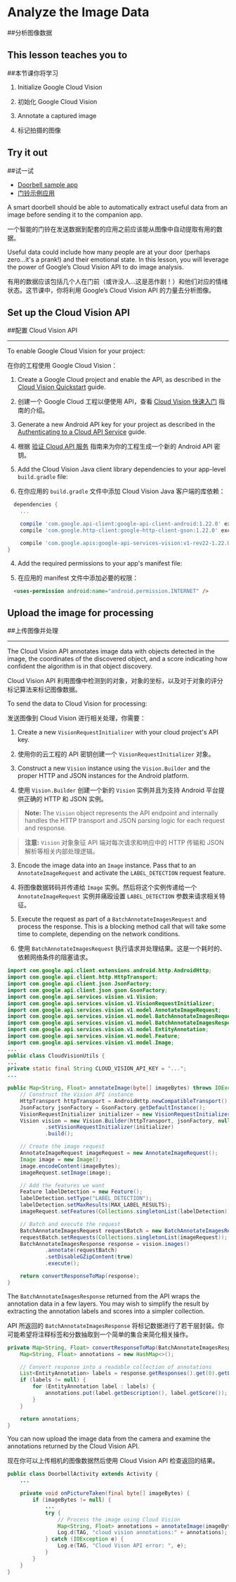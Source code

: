 # Analyze the Image Data

##分析图像数据

## This lesson teaches you to

##本节课你将学习

1.  Initialize Google Cloud Vision

2.  初始化 Google Cloud Vision
3.  Annotate a captured image


2. 标记拍摄的图像

## Try it out

##试一试

*   [Doorbell sample app](https://github.com/androidthings/doorbell)
*   [门铃示例应用](https://github.com/androidthings/doorbell)

A smart doorbell should be able to automatically extract useful data from an image before sending it to the companion app.

一个智能的门铃在发送数据到配套的应用之前应该能从图像中自动提取有用的数据。

Useful data could include how many people are at your door (perhaps zero…it's a prank!) and their emotional state. In this lesson, you will leverage the power of Google’s Cloud Vision API to do image analysis.

有用的数据应该包括几个人在门前（或许没人…这是恶作剧！）和他们对应的情绪状态。这节课中，你将利用 Google’s Cloud Vision API 的力量去分析图像。

## Set up the Cloud Vision API

##配置 Cloud Vision API

* * *

To enable Google Cloud Vision for your project:

在你的工程使用 Google Cloud Vision：

1.  Create a Google Cloud project and enable the API, as described in the [Cloud Vision Quickstart](https://cloud.google.com/vision/docs/quickstart) guide.

2.  创建一个 Google Cloud 工程以便使用 API，查看  [Cloud Vision 快速入门](https://cloud.google.com/vision/docs/quickstart)  指南的介绍。
3.  Generate a new Android API key for your project as described in the [Authenticating to a Cloud API Service](https://cloud.google.com/vision/docs/common/auth) guide.


2. 根据  [验证 Cloud API 服务](https://cloud.google.com/vision/docs/common/auth) 指南来为你的工程生成一个新的 Android API 密钥。
3. Add the Cloud Vision Java client library dependencies to your app-level `build.gradle` file:


3. 在你应用的 `build.gradle`  文件中添加  Cloud Vision Java 客户端的库依赖：

~~~groovy
  dependencies {
    ...

    compile 'com.google.api-client:google-api-client-android:1.22.0' exclude module: 'httpclient'
    compile 'com.google.http-client:google-http-client-gson:1.22.0' exclude module: 'httpclient'

    compile 'com.google.apis:google-api-services-vision:v1-rev22-1.22.0'
}
~~~

4. Add the required permissions to your app's manifest file:


4. 在应用的 manifest 文件中添加必要的权限：

~~~html
  <uses-permission android:name="android.permission.INTERNET" />
~~~

## Upload the image for processing

##上传图像并处理

* * *

The Cloud Vision API annotates image data with objects detected in the image, the coordinates of the discovered object, and a score indicating how confident the algorithm is in that object discovery.

Cloud Vision API 利用图像中检测到的对象，对象的坐标，以及对于对象的评分标记算法来标记图像数据。

To send the data to Cloud Vision for processing:

发送图像到 Cloud Vision 进行相关处理，你需要：

1.  Create a new `VisionRequestInitializer` with your cloud project's API key.


1.  使用你的云工程的 API 密钥创建一个  `VisionRequestInitializer`  对象。
2.  Construct a new `Vision` instance using the `Vision.Builder` and the proper HTTP and JSON instances for the Android platform.


2. 使用 `Vision.Builder` 创建一个新的 `Vision` 实例并且为支持 Android 平台提供正确的 HTTP 和 JSON 实例。

> **Note:** The `Vision` object represents the API endpoint and internally handles the HTTP transport and JSON parsing logic for each request and response.

> **注意:**  `Vision` 对象象征 API 端对每次请求和响应中的 HTTP 传输和 JSON 解析等相关内部处理逻辑。

3. Encode the image data into an `Image` instance. Pass that to an `AnnotateImageRequest` and activate the `LABEL_DETECTION` request feature.


3. 将图像数据转码并传递给  `Image` 实例。然后将这个实例传递给一个 `AnnotateImageRequest` 实例并痛殴设置 `LABEL_DETECTION` 参数来请求相关特征。
4. Execute the request as part of a `BatchAnnotateImagesRequest` and process the response. This is a blocking method call that will take some time to complete, depending on the network conditions.


4. 使用 `BatchAnnotateImagesRequest` 执行请求并处理结果。这是一个耗时的、依赖网络条件的阻塞请求。

~~~java
import com.google.api.client.extensions.android.http.AndroidHttp;
import com.google.api.client.http.HttpTransport;
import com.google.api.client.json.JsonFactory;
import com.google.api.client.json.gson.GsonFactory;
import com.google.api.services.vision.v1.Vision;
import com.google.api.services.vision.v1.VisionRequestInitializer;
import com.google.api.services.vision.v1.model.AnnotateImageRequest;
import com.google.api.services.vision.v1.model.BatchAnnotateImagesRequest;
import com.google.api.services.vision.v1.model.BatchAnnotateImagesResponse;
import com.google.api.services.vision.v1.model.EntityAnnotation;
import com.google.api.services.vision.v1.model.Feature;
import com.google.api.services.vision.v1.model.Image;
...
public class CloudVisionUtils {
...
private static final String CLOUD_VISION_API_KEY = "...";
...

public Map<String, Float> annotateImage(byte[] imageBytes) throws IOException {
    // Construct the Vision API instance
    HttpTransport httpTransport = AndroidHttp.newCompatibleTransport();
    JsonFactory jsonFactory = GsonFactory.getDefaultInstance();
    VisionRequestInitializer initializer = new VisionRequestInitializer(CLOUD_VISION_API_KEY);
    Vision vision = new Vision.Builder(httpTransport, jsonFactory, null)
            .setVisionRequestInitializer(initializer)
            .build();

    // Create the image request
    AnnotateImageRequest imageRequest = new AnnotateImageRequest();
    Image image = new Image();
    image.encodeContent(imageBytes);
    imageRequest.setImage(image);

    // Add the features we want
    Feature labelDetection = new Feature();
    labelDetection.setType("LABEL_DETECTION");
    labelDetection.setMaxResults(MAX_LABEL_RESULTS);
    imageRequest.setFeatures(Collections.singletonList(labelDetection));

    // Batch and execute the request
    BatchAnnotateImagesRequest requestBatch = new BatchAnnotateImagesRequest();
    requestBatch.setRequests(Collections.singletonList(imageRequest));
    BatchAnnotateImagesResponse response = vision.images()
            .annotate(requestBatch)
            .setDisableGZipContent(true)
            .execute();

    return convertResponseToMap(response);
}
~~~

The `BatchAnnotateImagesResponse` returned from the API wraps the annotation data in a few layers. You may wish to simplify the result by extracting the annotation labels and scores into a simpler collection.

API 所返回的 `BatchAnnotateImagesResponse` 将标记数据进行了若干层封装。你可能希望将注释标签和分数抽取到一个简单的集合来简化相关操作。

~~~java
private Map<String, Float> convertResponseToMap(BatchAnnotateImagesResponse response) {
    Map<String, Float> annotations = new HashMap<>();

    // Convert response into a readable collection of annotations
    List<EntityAnnotation> labels = response.getResponses().get(0).getLabelAnnotations();
    if (labels != null) {
        for (EntityAnnotation label : labels) {
            annotations.put(label.getDescription(), label.getScore());
        }
    }

    return annotations;
}
~~~
You can now upload the image data from the camera and examine the annotations returned by the Cloud Vision API.

现在你可以上传相机的图像数据然后使用  Cloud Vision API 检查返回的结果。

~~~java
public class DoorbellActivity extends Activity {
    ...

    private void onPictureTaken(final byte[] imageBytes) {
        if (imageBytes != null) {
            ...
            try {
                // Process the image using Cloud Vision
                Map<String, Float> annotations = annotateImage(imageBytes);
                Log.d(TAG, "cloud vision annotations:" + annotations);
            } catch (IOException e) {
                Log.e(TAG, "Cloud Vison API error: ", e);
            }
        }
    }
}
~~~

